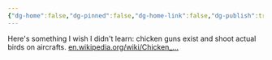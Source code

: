 ```yaml
---
{"dg-home":false,"dg-pinned":false,"dg-home-link":false,"dg-publish":true,"tags":["dgblip"],"disabled rules":["yaml-title","yaml-title-alias","file-name-heading"],"title":"philipp on mastodon @ 2023-01-25","created-date":"2023-01-25T07:47:37","id":109748738966324530,"updated-date":"2025-05-02T08:50:43","dg-path":"blips/109748738966324534.md","permalink":"/blips/109748738966324534/","dgPassFrontmatter":true}
---
```



Here's something I wish I didn't learn: chicken guns exist and shoot actual birds on aircrafts. [en.wikipedia.org/wiki/Chicken_…](https://en.wikipedia.org/wiki/Chicken_gun)



